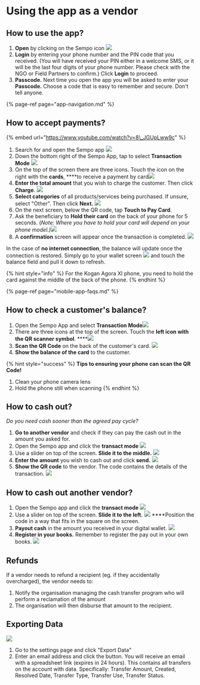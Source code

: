 # Using the app as a vendor

## How to use the app?

1. **Open** by clicking on the Sempo icon ![](../.gitbook/assets/screen-shot-2020-09-10-at-4.37.24-pm.png) 
2. **Login** by entering your phone number and the PIN code that you received.  \(You will have received your PIN either in a welcome SMS, or it will be the last four digits of your phone number. Please check with the NGO or Field Partners to confirm.\) Click **Login** to proceed.
3. **Passcode.** Next time you open the app you will be asked to enter your **Passcode.** Choose a code that is easy to remember and secure. Don't tell anyone.

{% page-ref page="app-navigation.md" %}

## How to accept payments?

{% embed url="https://www.youtube.com/watch?v=8\_JGUpLww9c" %}

1. Search for and open the Sempo app ![](../.gitbook/assets/screen-shot-2020-09-10-at-4.37.24-pm.png) 
2. Down the bottom right of the Sempo App, tap to select **Transaction Mode** ![](../.gitbook/assets/1awqxppuohxec1qye0-c16alhcxvsdepdrnekeugjgq.png) 
3. On the top of the screen there are three icons. Touch the icon on the right with the **cards**, ****to receive a payment by  card![](../.gitbook/assets/screen-shot-2020-09-10-at-4.37.16-pm.png) 
4. **Enter the total amount** that you wish to charge the customer. Then click **Charge**. ![](../.gitbook/assets/charge.png) 
5. **Select categories** of all products/services being purchased. If unsure, select "Other". Then click **Next.**  ![](../.gitbook/assets/categories.png) 
6. On the next screen, below the QR code, tap **Touch to Pay Card**. 
7. Ask the beneficiary to **Hold their card** on the back of your phone for 5 seconds. \(_Note: Where you have to hold your card will depend on your phone model.\)_![](../.gitbook/assets/tap-card.png) 
8. A **confirmation** screen will appear once the transaction is completed. ![](../.gitbook/assets/confirmation.png) 

In the case of **no internet connection**, the balance will update once the connection is restored. Simply go to your wallet screen ![](../.gitbook/assets/wallet.png) and touch the balance field and pull it down to refresh.

{% hint style="info" %}
For the Kogan Agora XI phone, you need to hold the card against the middle of the back of the phone. 
{% endhint %}



{% page-ref page="mobile-app-faqs.md" %}



## How to check a customer's balance?

1. Open the Sempo App and select **Transaction Mode**![](../.gitbook/assets/1awqxppuohxec1qye0-c16alhcxvsdepdrnekeugjgq.png) 
2. There are three icons at the top of the screen. Touch the **left icon with the QR scanner symbol**.  ****![](../.gitbook/assets/1b97ab-dobk8d9zysir3hztnqzgtbkw8zjowfe1o6qw%20%281%29.png) 
3. **Scan the QR Code** on the back of the customer's card.  ![](../.gitbook/assets/teal-oxfam-cards-final-copy.png) 
4. **Show the balance of the card** to the customer.

{% hint style="success" %}
**Tips to ensuring your phone can scan the QR Code!**  
1. Clean your phone camera lens   
2. Hold the phone still when scanning
{% endhint %}

## How to cash out?

_Do you need cash sooner than the agreed pay cycle?_

1. **Go to another vendor** and check if they can pay the cash out in the amount you asked for.
2. Open the Sempo app and click the **transact mode** ![](../.gitbook/assets/1awqxppuohxec1qye0-c16alhcxvsdepdrnekeugjgq.png) 
3. Use a slider on top of the screen. **Slide it to the middle.** ![](../.gitbook/assets/middle-slider.png) 
4. **Enter the amount** you wish to cash out and click **send.**  ![](../.gitbook/assets/send.png) 
5. **Show the QR code** to the vendor. The code contains the details of the transaction. ![](../.gitbook/assets/screen-shot-2020-09-10-at-4.58.10-pm.png) 

## How to **cash out another vendor?**

1. Open the Sempo app and click the **transact mode** ![](../.gitbook/assets/1awqxppuohxec1qye0-c16alhcxvsdepdrnekeugjgq.png)
2. Use a slider on top of the screen. **Slide it to the left.** ![](../.gitbook/assets/1b97ab-dobk8d9zysir3hztnqzgtbkw8zjowfe1o6qw%20%281%29.png) ****Position the code in a way that fits in the square on the screen.
3. **Payout cash** in the amount you received in your digital wallet. ![](../.gitbook/assets/screen-shot-2020-09-10-at-5.00.21-pm.png) 
4. **Register in your books.** Remember to register the pay out in your own books. ![](../.gitbook/assets/screen-shot-2020-09-10-at-5.01.13-pm.png) 

## Refunds

If a vendor needs to refund a recipient \(eg. if they accidentally overcharged\), the vendor needs to:

1. Notify the organisation managing the cash transfer program who will perform a reclamation of the amount
2. The organisation will then disburse that amount to the recipient.

## Exporting Data

![](../.gitbook/assets/export.png)

1. Go to the settings page and click "Export Data"
2. Enter an email address and click the button. You will receive an email with a spreadsheet link \(expires in 24 hours\). This contains all transfers on the account with data. Specifically: Transfer Amount, Created, Resolved Date, Transfer Type, Transfer Use, Transfer Status.


